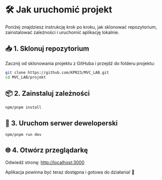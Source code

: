 # 🛠️ Jak uruchomić projekt

Poniżej znajdziesz instrukcję krok po kroku, jak sklonować repozytorium, zainstalować zależności i uruchomić aplikację lokalnie.

## 📥 1. Sklonuj repozytorium

Zacznij od sklonowania projektu z GitHuba i przejdź do folderu projektu:

```bash
git clone https://github.com/KPR23/MVC_LAB.git
cd MVC_LAB/projekt
```

## 📦 2. Zainstaluj zależności

```bash
npm/pnpm install
```

## 🚀 3. Uruchom serwer deweloperski

```bash
npm/pnpm run dev
```

## 🌐 4. Otwórz przeglądarkę

Odwiedź stronę: [http://localhost:3000](http://localhost:3000)

Aplikacja powinna być teraz dostępna i gotowa do działania! 🎉
